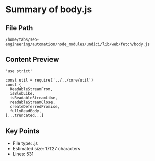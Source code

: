 # Summary of body.js
  
## File Path
`/home/tabs/seo-engineering/automation/node_modules/undici/lib/web/fetch/body.js`

## Content Preview
```
'use strict'

const util = require('../../core/util')
const {
  ReadableStreamFrom,
  isBlobLike,
  isReadableStreamLike,
  readableStreamClose,
  createDeferredPromise,
  fullyReadBody,
[...truncated...]
```

## Key Points
- File type: .js
- Estimated size: 17127 characters
- Lines: 531
